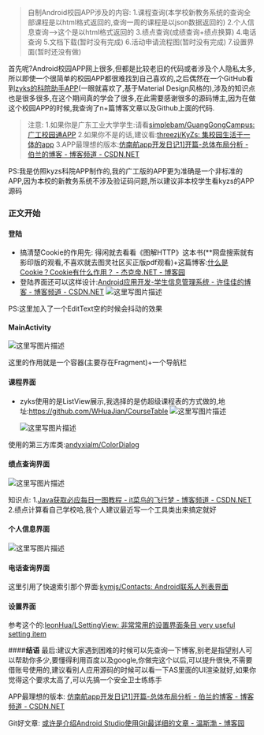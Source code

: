>自制Android校园APP涉及的内容:
1.课程查询(本学校新教务系统的查询全部课程是以html格式返回的,查询一周的课程是以json数据返回的)
2.个人信息查询-->这个是以html格式返回的
3.绩点查询(成绩查询+绩点换算)
4.电话查询
5.文档下载(暂时没有完成)
6.活动申请流程图(暂时没有完成)
7.设置界面(暂时还没有做)

首先呢?Android校园APP网上很多,但都是比较老旧的代码或者涉及个人隐私太多,所以即使一个很简单的校园APP都很难找到自己喜欢的,之后偶然在一个GitHub看到[zyks的科院助手APP](https://github.com/threezj/KyZs)(一眼就喜欢了,基于Material Design风格的),涉及的知识点也是很多很多,在这个期间真的学会了很多,在此需要感谢很多的源码博主,因为在做这个校园APP的时候,我查询了n+篇博客文章以及Github上面的代码.

>注意:
>1.如果你是广东工业大学学生:请看[simplebam/GuangGongCampus: 广工校园通APP](https://github.com/simplebam/GuangGongCampus) 
>2.如果你不是的话,建议看:[threezj/KyZs: 集校园生活于一体的app](https://github.com/threezj/KyZs) 
>3.APP最理想的版本:[仿南航app开发日记1\]开篇-总体布局分析 - 伯兰的博客 - 博客频道 - CSDN.NET](http://blog.csdn.net/supervictim/article/details/53856827) 

PS:我是仿照kyzs科院APP制作的,我的广工版的APP更为准确是一个非标准的APP,因为本校的新教务系统不涉及验证码问题,所以建议非本校学生看kyzs的APP源码


### 正文开始
#### 登陆
* 搞清楚Cookie的作用先:
   得闲就去看看《图解HTTP》这本书(**网盘搜索就有影印版的观看,不喜欢就去图灵社区买正版pdf观看)+这篇博客:[什么是Cookie？Cookie有什么作用？ - 杰克帝.NET - 博客园](http://www.cnblogs.com/Dlonghow/archive/2008/07/10/1240069.html) 
*  登陆界面还可以这样设计:[Android应用开发-学生信息管理系统 - 许佳佳的博客 - 博客频道 - CSDN.NET](http://blog.csdn.net/double2hao/article/details/52641074) 
![这里写图片描述](http://img.blog.csdn.net/20170611112940733?watermark/2/text/aHR0cDovL2Jsb2cuY3Nkbi5uZXQvc2ltcGxlYmFt/font/5a6L5L2T/fontsize/400/fill/I0JBQkFCMA==/dissolve/70/gravity/SouthEast)

PS:这里加入了一个EditText空的时候会抖动的效果
#### MainActivity
![这里写图片描述](http://img.blog.csdn.net/20170611113630493?watermark/2/text/aHR0cDovL2Jsb2cuY3Nkbi5uZXQvc2ltcGxlYmFt/font/5a6L5L2T/fontsize/400/fill/I0JBQkFCMA==/dissolve/70/gravity/SouthEast)

这里的作用就是一个容器(主要存在Fragment)+一个导航栏

#### **课程界面**
*  zyks使用的是ListView展示,我选择的是仿超级课程表的方式做的,地址:https://github.com/WHuaJian/CourseTable
   ![这里写图片描述](http://img.blog.csdn.net/20170611113336863?watermark/2/text/aHR0cDovL2Jsb2cuY3Nkbi5uZXQvc2ltcGxlYmFt/font/5a6L5L2T/fontsize/400/fill/I0JBQkFCMA==/dissolve/70/gravity/SouthEast)
   
   ![这里写图片描述](http://img.blog.csdn.net/20170611113203720?watermark/2/text/aHR0cDovL2Jsb2cuY3Nkbi5uZXQvc2ltcGxlYmFt/font/5a6L5L2T/fontsize/400/fill/I0JBQkFCMA==/dissolve/70/gravity/SouthEast)

使用的第三方库类:[andyxialm/ColorDialog](https://github.com/andyxialm/ColorDialog)

#### **绩点查询界面**
![这里写图片描述](http://img.blog.csdn.net/20170611113842104?watermark/2/text/aHR0cDovL2Jsb2cuY3Nkbi5uZXQvc2ltcGxlYmFt/font/5a6L5L2T/fontsize/400/fill/I0JBQkFCMA==/dissolve/70/gravity/SouthEast)

知识点:
1.[Java获取必应每日一图教程 - it菜鸟的飞行梦 - 博客频道 - CSDN.NET](http://blog.csdn.net/simplebam/article/details/72819547) 
2.绩点计算看自己学校哈,我个人建议最近写一个工具类出来搞定就好


#### **个人信息界面**
![这里写图片描述](http://img.blog.csdn.net/20170611114242029?watermark/2/text/aHR0cDovL2Jsb2cuY3Nkbi5uZXQvc2ltcGxlYmFt/font/5a6L5L2T/fontsize/400/fill/I0JBQkFCMA==/dissolve/70/gravity/SouthEast)


#### **电话查询界面**
这里引用了快速索引那个界面:[kymjs/Contacts: Android联系人列表界面](https://github.com/kymjs/Contacts) 


#### **设置界面**
参考这个的:[leonHua/LSettingView: 非常常用的设置界面条目 very useful setting item](https://github.com/leonHua/LSettingView)


####**结语**
最后:建议大家遇到困难的时候可以先查询一下博客,别老是指望别人可以帮助你多少,要懂得利用百度以及google,你做完这个以后,可以提升很快,不需要借账号使用的,建议看别人应用源码的时候可以看一下AS里面的UI渲染就好,如果你觉得这个要求太高了,可以先搞一个安全卫士练练手

APP最理想的版本:
[仿南航app开发日记1\]开篇-总体布局分析 - 伯兰的博客 - 博客频道 - CSDN.NET](http://blog.csdn.net/supervictim/article/details/53856827) 

Git好文章:
[或许是介绍Android Studio使用Git最详细的文章 - 温斯渤 - 博客园 ](http://www.cnblogs.com/ghylzwsb/archive/2017/03/12/GitOnAS.html)